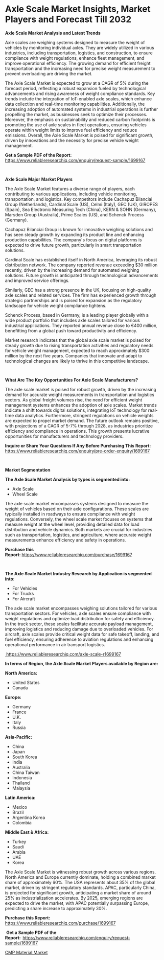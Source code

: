 <p><h1>Axle Scale Market Insights, Market Players and Forecast Till 2032</h1></p><p><strong>Axle Scale Market Analysis and Latest Trends</strong></p>
<p><p>Axle scales are weighing systems designed to measure the weight of vehicles by monitoring individual axles. They are widely utilized in various industries, including transportation, logistics, and construction, to ensure compliance with weight regulations, enhance fleet management, and improve operational efficiency. The growing demand for efficient freight transportation and the increasing need for precise weight measurement to prevent overloading are driving the market.</p><p>The Axle Scale Market is expected to grow at a CAGR of 5% during the forecast period, reflecting a robust expansion fueled by technological advancements and rising awareness of weight compliance standards. Key trends include the integration of IoT-enabled axle scales, which enhance data collection and real-time monitoring capabilities. Additionally, the increasing adoption of automated systems in industrial operations is further propelling the market, as businesses seek to optimize their processes. Moreover, the emphasis on sustainability and reduced carbon footprints is promoting the use of axle scales in fleet operations, ensuring vehicles operate within weight limits to improve fuel efficiency and reduce emissions. Overall, the Axle Scale Market is poised for significant growth, driven by innovations and the necessity for precise vehicle weight management.</p></p>
<p><strong>Get a Sample PDF of the Report:&nbsp;</strong> <a href="https://www.reliableresearchiq.com/enquiry/request-sample/1699167?utm_campaign=2285&utm_medium=2&utm_source=Github&utm_content=ia&utm_term=27032025&utm_id=axle-scale">https://www.reliableresearchiq.com/enquiry/request-sample/1699167</a></p>
<p>&nbsp;</p>
<p><strong>Axle Scale Major Market Players</strong></p>
<p><p>The Axle Scale Market features a diverse range of players, each contributing to various applications, including vehicle monitoring, transportation, and logistics. Key competitors include Cachapuz Bilanciai Group (Netherlands), Cardinal Scale (US), Celmi (Italy), GEC (UK), GIROPES (Spain), Sea Electronic Measuring Tech (China), KERN & SOHN (Germany), Marsden Group (Australia), Prime Scales (US), and Schenck Process (Germany).</p><p>Cachapuz Bilanciai Group is known for innovative weighing solutions and has seen steady growth by expanding its product line and enhancing production capabilities. The company's focus on digital platforms is expected to drive future growth, particularly in smart transportation solutions.</p><p>Cardinal Scale has established itself in North America, leveraging its robust distribution network. The company reported revenue exceeding $30 million recently, driven by the increasing demand for automated weighing solutions. Future growth is anticipated through technological advancements and improved service offerings.</p><p>Similarly, GEC has a strong presence in the UK, focusing on high-quality axle scales and related services. The firm has experienced growth through strategic partnerships and is poised for expansion as the regulatory landscape for vehicle weight compliance tightens.</p><p>Schenck Process, based in Germany, is a leading player globally with a wide product portfolio that includes axle scales tailored for various industrial applications. They reported annual revenue close to €400 million, benefitting from a global push toward productivity and efficiency.</p><p>Market research indicates that the global axle scale market is poised for steady growth due to rising transportation activities and regulatory needs for vehicle weight management, expected to reach approximately $300 million by the next five years. Companies that innovate and adapt to technological changes are likely to thrive in this competitive landscape.</p></p>
<p>&nbsp;</p>
<p><strong>What Are The Key Opportunities For Axle Scale Manufacturers?</strong></p>
<p><p>The axle scale market is poised for robust growth, driven by the increasing demand for accurate weight measurements in transportation and logistics sectors. As global freight volumes rise, the need for efficient weight management systems enhances the adoption of axle scales. Market trends indicate a shift towards digital solutions, integrating IoT technology for real-time data analytics. Furthermore, stringent regulations on vehicle weights are expected to propel market demand. The future outlook remains positive, with projections of a CAGR of 5-7% through 2028, as industries prioritize efficiency and compliance in operations. This growth presents lucrative opportunities for manufacturers and technology providers.</p></p>
<p><strong>Inquire or Share Your Questions If Any Before Purchasing This Report:</strong> <a href="https://www.reliableresearchiq.com/enquiry/pre-order-enquiry/1699167?utm_campaign=2285&utm_medium=2&utm_source=Github&utm_content=ia&utm_term=27032025&utm_id=axle-scale">https://www.reliableresearchiq.com/enquiry/pre-order-enquiry/1699167</a></p>
<p>&nbsp;</p>
<p><strong>Market Segmentation</strong></p>
<p><strong>The Axle Scale Market Analysis by types is segmented into:</strong></p>
<p><ul><li>Axle Scale</li><li>Wheel Scale</li></ul></p>
<p><p>The axle scale market encompasses systems designed to measure the weight of vehicles based on their axle configurations. These scales are typically installed in roadways to ensure compliance with weight regulations. Conversely, the wheel scale market focuses on systems that measure weight at the wheel level, providing detailed data for load distribution and vehicle dynamics. Both markets are crucial for industries such as transportation, logistics, and agriculture, where accurate weight measurements enhance efficiency and safety in operations.</p></p>
<p><strong>Purchase this Report:&nbsp;</strong><a href="https://www.reliableresearchiq.com/purchase/1699167?utm_campaign=2285&utm_medium=2&utm_source=Github&utm_content=ia&utm_term=27032025&utm_id=axle-scale">https://www.reliableresearchiq.com/purchase/1699167</a></p>
<p>&nbsp;</p>
<p><strong>The Axle Scale Market Industry Research by Application is segmented into:</strong></p>
<p><ul><li>For Vehicles</li><li>For Trucks</li><li>For Aircraft</li></ul></p>
<p><p>The axle scale market encompasses weighing solutions tailored for various transportation sectors. For vehicles, axle scales ensure compliance with weight regulations and optimize load distribution for safety and efficiency. In the truck sector, these scales facilitate accurate payload management, improving logistics and reducing damage due to overloaded vehicles. For aircraft, axle scales provide critical weight data for safe takeoff, landing, and fuel efficiency, ensuring adherence to aviation regulations and enhancing operational performance in air transport logistics.</p></p>
<p><a href="https://www.reliableresearchiq.com/axle-scale-r1699167?utm_campaign=2285&utm_medium=2&utm_source=Github&utm_content=ia&utm_term=27032025&utm_id=axle-scale">&nbsp;https://www.reliableresearchiq.com/axle-scale-r1699167</a></p>
<p><strong>In terms of Region, the Axle Scale Market Players available by Region are:</strong></p>
<p>
    <p> <strong> North America: </strong>
        <ul>
            <li>United States</li>
            <li>Canada</li>
        </ul>
        </p> 
    <p> <strong> Europe: </strong>
        <ul>
            <li>Germany</li>
            <li>France</li>
            <li>U.K.</li>
            <li>Italy</li>
            <li>Russia</li>
        </ul>
        </p> 
    <p> <strong> Asia-Pacific: </strong>
        <ul>
            <li>China</li>
            <li>Japan</li>
            <li>South Korea</li>
            <li>India</li>
            <li>Australia</li>
            <li>China Taiwan</li>
            <li>Indonesia</li>
            <li>Thailand</li>
            <li>Malaysia</li>
        </ul>
        </p> 
    <p> <strong> Latin America: </strong>
        <ul>
            <li>Mexico</li>
            <li>Brazil</li>
            <li>Argentina Korea</li>
            <li>Colombia</li>
        </ul>
        </p> 
    <p> <strong> Middle East & Africa: </strong>
        <ul>
            <li>Turkey</li>
            <li>Saudi</li>
            <li>Arabia</li>
            <li>UAE</li>
            <li>Korea</li>
        </ul>
    </p>
    </p>
<p><p>The Axle Scale Market is witnessing robust growth across various regions. North America and Europe currently dominate, holding a combined market share of approximately 60%. The USA represents about 35% of the global market, driven by stringent regulatory standards. APAC, particularly China, is projected for significant growth, anticipating a market share of around 25% as industrialization accelerates. By 2025, emerging regions are expected to drive the market, with APAC potentially surpassing Europe, predicting a share increase to approximately 30%.</p></p>
<p><strong>Purchase this Report: </strong><a href="https://www.reliableresearchiq.com/purchase/1699167?utm_campaign=2285&utm_medium=2&utm_source=Github&utm_content=ia&utm_term=27032025&utm_id=axle-scale">https://www.reliableresearchiq.com/purchase/1699167</a></p>
<p>&nbsp;<strong>Get a Sample PDF of the Report:&nbsp;&nbsp;</strong><a href="https://www.reliableresearchiq.com/enquiry/request-sample/1699167?utm_campaign=2285&utm_medium=2&utm_source=Github&utm_content=ia&utm_term=27032025&utm_id=axle-scale">https://www.reliableresearchiq.com/enquiry/request-sample/1699167</a></p>
<p><strong></strong></p>
<p><p><a href="https://github.com/BryceTownsendr/Market-Research-Report-List-7/blob/main/cmp-material-market.md?utm_campaign=2285&utm_medium=2&utm_source=Github&utm_content=ia&utm_term=27032025&utm_id=axle-scale">CMP Material Market</a></p></p>